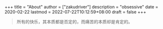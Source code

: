 +++
title = "About"
author = ["zakudriver"]
description = "obsessive"
date = 2020-02-22
lastmod = 2022-07-22T10:12:59+08:00
draft = false
+++

> 所有的快乐，其本质都是否定的，而痛苦的本质却是肯定的。
